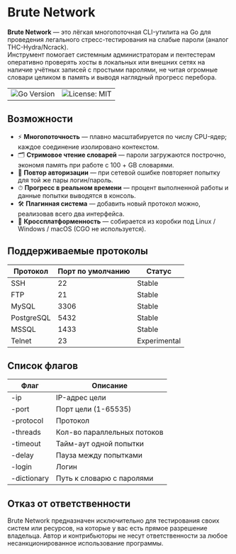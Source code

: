 # Brute Network

**Brute Network** — это лёгкая многопоточная CLI-утилита на Go для проведения легального стресс-тестирования на слабые пароли (аналог THC-Hydra/Ncrack).  
Инструмент помогает системным администраторам и пентестерам оперативно проверять хосты в локальных или внешних сетях на наличие учётных записей с простыми паролями, не читая огромные словари целиком в память и выводя наглядный прогресс перебора.

<div align="center">

|  |  |
| --- | --- |
| ![Go Version](https://img.shields.io/badge/Go-%3E%3D1.22-blue?logo=go) | ![License: MIT](https://img.shields.io/badge/License-MIT-green.svg) |

</div>

## Возможности

- ⚡ **Многопоточность** — плавно масштабируется по числу CPU-ядер; каждое соединение изолировано контекстом.  
- 🗂 **Стримовое чтение словарей** — пароли загружаются построчно, экономя память при работе с 100 + GB словарями.  
- 🔄 **Повтор авторизации** — при сетевой ошибке повторяет попытку для той же пары логин/пароль.  
- ⏱ **Прогресс в реальном времени** — процент выполненной работы и данные попытки выводятся в консоль.  
- 🛠 **Плагинная система** — добавить новый протокол можно, реализовав всего два интерфейса.  
- 🏁 **Кроссплатформенность** — собирается из коробки под Linux / Windows / macOS (CGO не используется).  

## Поддерживаемые протоколы

| Протокол   | Порт по умолчанию | Статус        |
| ---------- | ----------------- | --------------|
| SSH        | 22                | Stable        |
| FTP        | 21                | Stable        |
| MySQL      | 3306              | Stable        |
| PostgreSQL | 5432              | Stable        |
| MSSQL      | 1433              | Stable        |
| Telnet     | 23                | Experimental  |

## Список флагов

| Флаг        | Описание                    |
| ----------- | --------------------------- |
| -ip         | IP-адрес цели               |
| -port       | Порт цели (1-65535)         |
| -protocol   | Протокол                    |
| -threads    | Кол-во параллельных потоков |
| -timeout    | Тайм-аут одной попытки      |
| -delay      | Пауза между попытками       |
| -login      | Логин                       |
| -dictionary | Путь к словарю с паролями   |

## Отказ от ответственности

Brute Network предназначен исключительно для тестирования своих систем или ресурсов, на которые у вас есть прямое разрешение владельца. Автор и контрибьюторы не несут ответственности за любое несанкционированное использование программы.
